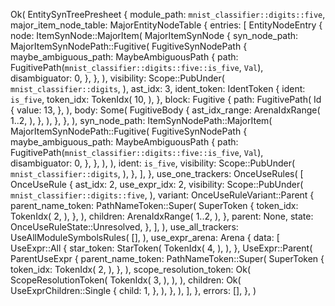 Ok(
    EntitySynTreePresheet {
        module_path: `mnist_classifier::digits::five`,
        major_item_node_table: MajorEntityNodeTable {
            entries: [
                EntityNodeEntry {
                    node: ItemSynNode::MajorItem(
                        MajorItemSynNode {
                            syn_node_path: MajorItemSynNodePath::Fugitive(
                                FugitiveSynNodePath {
                                    maybe_ambiguous_path: MaybeAmbiguousPath {
                                        path: FugitivePath(`mnist_classifier::digits::five::is_five`, `Val`),
                                        disambiguator: 0,
                                    },
                                },
                            ),
                            visibility: Scope::PubUnder(
                                `mnist_classifier::digits`,
                            ),
                            ast_idx: 3,
                            ident_token: IdentToken {
                                ident: `is_five`,
                                token_idx: TokenIdx(
                                    10,
                                ),
                            },
                            block: Fugitive {
                                path: FugitivePath(
                                    Id {
                                        value: 13,
                                    },
                                ),
                                body: Some(
                                    FugitiveBody {
                                        ast_idx_range: ArenaIdxRange(
                                            1..2,
                                        ),
                                    },
                                ),
                            },
                        },
                    ),
                    syn_node_path: ItemSynNodePath::MajorItem(
                        MajorItemSynNodePath::Fugitive(
                            FugitiveSynNodePath {
                                maybe_ambiguous_path: MaybeAmbiguousPath {
                                    path: FugitivePath(`mnist_classifier::digits::five::is_five`, `Val`),
                                    disambiguator: 0,
                                },
                            },
                        ),
                    ),
                    ident: `is_five`,
                    visibility: Scope::PubUnder(
                        `mnist_classifier::digits`,
                    ),
                },
            ],
        },
        use_one_trackers: OnceUseRules(
            [
                OnceUseRule {
                    ast_idx: 2,
                    use_expr_idx: 2,
                    visibility: Scope::PubUnder(
                        `mnist_classifier::digits::five`,
                    ),
                    variant: OnceUseRuleVariant::Parent {
                        parent_name_token: PathNameToken::Super(
                            SuperToken {
                                token_idx: TokenIdx(
                                    2,
                                ),
                            },
                        ),
                        children: ArenaIdxRange(
                            1..2,
                        ),
                    },
                    parent: None,
                    state: OnceUseRuleState::Unresolved,
                },
            ],
        ),
        use_all_trackers: UseAllModuleSymbolsRules(
            [],
        ),
        use_expr_arena: Arena {
            data: [
                UseExpr::All {
                    star_token: StarToken(
                        TokenIdx(
                            4,
                        ),
                    ),
                },
                UseExpr::Parent(
                    ParentUseExpr {
                        parent_name_token: PathNameToken::Super(
                            SuperToken {
                                token_idx: TokenIdx(
                                    2,
                                ),
                            },
                        ),
                        scope_resolution_token: Ok(
                            ScopeResolutionToken(
                                TokenIdx(
                                    3,
                                ),
                            ),
                        ),
                        children: Ok(
                            UseExprChildren::Single {
                                child: 1,
                            },
                        ),
                    },
                ),
            ],
        },
        errors: [],
    },
)